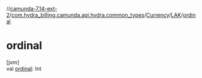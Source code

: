 //[camunda-7.14-ext-2](../../../../index.md)/[com.hydra_billing.camunda.api.hydra.common_types](../../index.md)/[Currency](../index.md)/[LAK](index.md)/[ordinal](ordinal.md)

# ordinal

[jvm]\
val [ordinal](ordinal.md): Int
